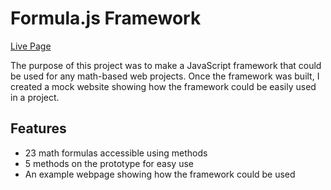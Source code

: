 # Formula.js Framework

[Live Page](https://esdidubs.github.io/formulaFramework/)

The purpose of this project was to make a JavaScript framework that could be used for any math-based web projects. Once the framework was built, I created a mock website showing how the framework could be easily used in a project.


## Features
- 23 math formulas accessible using methods
- 5 methods on the prototype for easy use
- An example webpage showing how the framework could be used